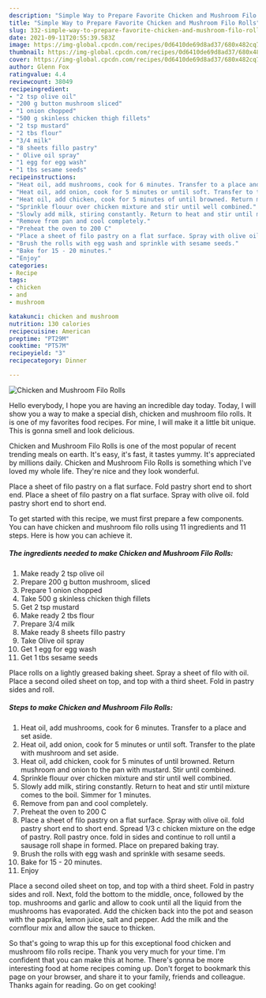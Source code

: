 ```yaml
---
description: "Simple Way to Prepare Favorite Chicken and Mushroom Filo Rolls"
title: "Simple Way to Prepare Favorite Chicken and Mushroom Filo Rolls"
slug: 332-simple-way-to-prepare-favorite-chicken-and-mushroom-filo-rolls
date: 2021-09-11T20:55:39.583Z
image: https://img-global.cpcdn.com/recipes/0d6410de69d8ad37/680x482cq70/chicken-and-mushroom-filo-rolls-recipe-main-photo.jpg
thumbnail: https://img-global.cpcdn.com/recipes/0d6410de69d8ad37/680x482cq70/chicken-and-mushroom-filo-rolls-recipe-main-photo.jpg
cover: https://img-global.cpcdn.com/recipes/0d6410de69d8ad37/680x482cq70/chicken-and-mushroom-filo-rolls-recipe-main-photo.jpg
author: Glenn Fox
ratingvalue: 4.4
reviewcount: 38049
recipeingredient:
- "2 tsp olive oil"
- "200 g button mushroom sliced"
- "1 onion chopped"
- "500 g skinless chicken thigh fillets"
- "2 tsp mustard"
- "2 tbs flour"
- "3/4 milk"
- "8 sheets fillo pastry"
- " Olive oil spray"
- "1 egg for egg wash"
- "1 tbs sesame seeds"
recipeinstructions:
- "Heat oil, add mushrooms, cook for 6 minutes. Transfer to a place and set aside."
- "Heat oil, add onion, cook for 5 minutes or until soft. Transfer to the plate with mushroom and set aside."
- "Heat oil, add chicken, cook for 5 minutes of until browned. Return mushroom and onion to the pan with mustard. Stir until combined."
- "Sprinkle flouur over chicken mixture and stir until well combined."
- "Slowly add milk, stiring constantly. Return to heat and stir until mixture comes to the boil. Simmer for 1 minutes."
- "Remove from pan and cool completely."
- "Preheat the oven to 200 C"
- "Place a sheet of filo pastry on a flat surface. Spray with olive oil. fold pastry short end to short end. Spread 1/3 c chicken mixture on the edge of pastry. Roll pastry once. fold in sides and continue to roll until a sausage roll shape in formed. Place on prepared baking tray."
- "Brush the rolls with egg wash and sprinkle with sesame seeds."
- "Bake for 15 - 20 minutes."
- "Enjoy"
categories:
- Recipe
tags:
- chicken
- and
- mushroom

katakunci: chicken and mushroom 
nutrition: 130 calories
recipecuisine: American
preptime: "PT29M"
cooktime: "PT57M"
recipeyield: "3"
recipecategory: Dinner

---
```



![Chicken and Mushroom Filo Rolls](https://img-global.cpcdn.com/recipes/0d6410de69d8ad37/680x482cq70/chicken-and-mushroom-filo-rolls-recipe-main-photo.jpg)

Hello everybody, I hope you are having an incredible day today. Today, I will show you a way to make a special dish, chicken and mushroom filo rolls. It is one of my favorites food recipes. For mine, I will make it a little bit unique. This is gonna smell and look delicious.

Chicken and Mushroom Filo Rolls is one of the most popular of recent trending meals on earth. It's easy, it's fast, it tastes yummy. It's appreciated by millions daily. Chicken and Mushroom Filo Rolls is something which I've loved my whole life. They're nice and they look wonderful.

Place a sheet of filo pastry on a flat surface. Fold pastry short end to short end. Place a sheet of filo pastry on a flat surface. Spray with olive oil. fold pastry short end to short end.


To get started with this recipe, we must first prepare a few components. You can have chicken and mushroom filo rolls using 11 ingredients and 11 steps. Here is how you can achieve it.

<!--inarticleads1-->

##### The ingredients needed to make Chicken and Mushroom Filo Rolls:

1. Make ready 2 tsp olive oil
1. Prepare 200 g button mushroom, sliced
1. Prepare 1 onion chopped
1. Take 500 g skinless chicken thigh fillets
1. Get 2 tsp mustard
1. Make ready 2 tbs flour
1. Prepare 3/4 milk
1. Make ready 8 sheets fillo pastry
1. Take  Olive oil spray
1. Get 1 egg for egg wash
1. Get 1 tbs sesame seeds


Place rolls on a lightly greased baking sheet. Spray a sheet of filo with oil. Place a second oiled sheet on top, and top with a third sheet. Fold in pastry sides and roll. 

<!--inarticleads2-->

##### Steps to make Chicken and Mushroom Filo Rolls:

1. Heat oil, add mushrooms, cook for 6 minutes. Transfer to a place and set aside.
1. Heat oil, add onion, cook for 5 minutes or until soft. Transfer to the plate with mushroom and set aside.
1. Heat oil, add chicken, cook for 5 minutes of until browned. Return mushroom and onion to the pan with mustard. Stir until combined.
1. Sprinkle flouur over chicken mixture and stir until well combined.
1. Slowly add milk, stiring constantly. Return to heat and stir until mixture comes to the boil. Simmer for 1 minutes.
1. Remove from pan and cool completely.
1. Preheat the oven to 200 C
1. Place a sheet of filo pastry on a flat surface. Spray with olive oil. fold pastry short end to short end. Spread 1/3 c chicken mixture on the edge of pastry. Roll pastry once. fold in sides and continue to roll until a sausage roll shape in formed. Place on prepared baking tray.
1. Brush the rolls with egg wash and sprinkle with sesame seeds.
1. Bake for 15 - 20 minutes.
1. Enjoy


Place a second oiled sheet on top, and top with a third sheet. Fold in pastry sides and roll. Next, fold the bottom to the middle, once, followed by the top. mushrooms and garlic and allow to cook until all the liquid from the mushrooms has evaporated. Add the chicken back into the pot and season with the paprika, lemon juice, salt and pepper. Add the milk and the cornflour mix and allow the sauce to thicken. 

So that's going to wrap this up for this exceptional food chicken and mushroom filo rolls recipe. Thank you very much for your time. I'm confident that you can make this at home. There's gonna be more interesting food at home recipes coming up. Don't forget to bookmark this page on your browser, and share it to your family, friends and colleague. Thanks again for reading. Go on get cooking!
